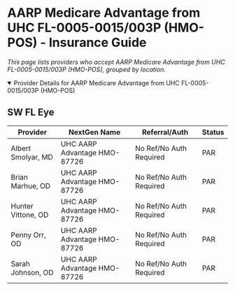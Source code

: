 # AARP Medicare Advantage from UHC FL-0005-0015/003P (HMO-POS) - Insurance Guide

*This page lists providers who accept AARP Medicare Advantage from UHC FL-0005-0015/003P (HMO-POS), grouped by location.*

<details open><summary>Provider Details for AARP Medicare Advantage from UHC FL-0005-0015/003P (HMO-POS)</summary>

## SW FL Eye

| Provider | NextGen Name | Referral/Auth | Status |
|----------|-------------|--------------|--------|
| Albert Smolyar, MD | UHC AARP Advantage HMO-87726 | No Ref/No Auth Required | PAR |
| Brian Marhue, OD | UHC AARP Advantage HMO-87726 | No Ref/No Auth Required | PAR |
| Hunter Vittone, OD | UHC AARP Advantage HMO-87726 | No Ref/No Auth Required | PAR |
| Penny Orr, OD | UHC AARP Advantage HMO-87726 | No Ref/No Auth Required | PAR |
| Sarah Johnson, OD | UHC AARP Advantage HMO-87726 | No Ref/No Auth Required | PAR |

</details>

